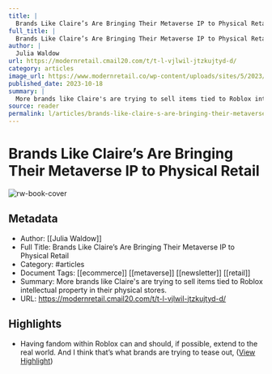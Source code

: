 ```yaml
---
title: |
  Brands Like Claire’s Are Bringing Their Metaverse IP to Physical Retail
full_title: |
  Brands Like Claire’s Are Bringing Their Metaverse IP to Physical Retail
author: |
  Julia Waldow
url: https://modernretail.cmail20.com/t/t-l-vjlwil-jtzkujtyd-d/
category: articles
image_url: https://www.modernretail.co/wp-content/uploads/sites/5/2023/10/Claires_ShimmerVillePhysicalPets-e1697566567911.png
published_date: 2023-10-18
summary: |
  More brands like Claire's are trying to sell items tied to Roblox intellectual property in their physical stores.
source: reader
permalink: l/articles/brands-like-claire-s-are-bringing-their-metaverse-ip-to-physical-retail
---
```

# Brands Like Claire’s Are Bringing Their Metaverse IP to Physical Retail

![rw-book-cover](https://www.modernretail.co/wp-content/uploads/sites/5/2023/10/Claires_ShimmerVillePhysicalPets-e1697566567911.png)

## Metadata
- Author: [[Julia Waldow]]
- Full Title: Brands Like Claire’s Are Bringing Their Metaverse IP to Physical Retail
- Category: #articles
- Document Tags: [[ecommerce]] [[metaverse]] [[newsletter]] [[retail]] 
- Summary: More brands like Claire's are trying to sell items tied to Roblox intellectual property in their physical stores.
- URL: https://modernretail.cmail20.com/t/t-l-vjlwil-jtzkujtyd-d/

## Highlights
- Having fandom within Roblox can and should, if possible, extend to the real world. And I think that’s what brands are trying to tease out, ([View Highlight](https://read.readwise.io/read/01hf9f0e3b2bxn53fq73gr9q4q))


